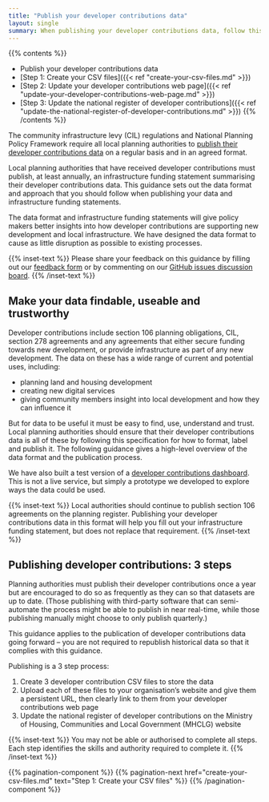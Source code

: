 ```yaml
---
title: "Publish your developer contributions data"
layout: single
summary: When publishing your developer contributions data, follow this guidance on how to format, label and publish the data.
---
```


{{% contents %}}
- Publish your developer contributions data
- [Step 1: Create your CSV files]({{< ref "create-your-csv-files.md" >}})
- [Step 2: Update your developer contributions web page]({{< ref "update-your-developer-contributions-web-page.md" >}})
- [Step 3: Update the national register of developer contributions]({{< ref "update-the-national-register-of-developer-contributions.md" >}})
{{% /contents %}}

The community infrastructure levy (CIL) regulations and National Planning Policy Framework require all local planning authorities to [publish their developer contributions data](https://www.gov.uk/guidance/planning-obligations#are-planning-obligation-contributions-required-by-local-planning-authorities-publically-available) on a regular basis and in an agreed format.

Local planning authorities that have received developer contributions must publish, at least annually, an infrastructure funding statement summarising their developer contributions data. This guidance sets out the data format and approach that you should follow when publishing your data and infrastructure funding statements.

The data format and infrastructure funding statements will give policy makers better insights into how developer contributions are supporting new development and local infrastructure. We have designed the data format to cause as little disruption as possible to existing processes.

{{% inset-text %}}
Please share your feedback on this guidance by filling out our [feedback form](https://docs.google.com/forms/d/1pvblp8l4ODFmv91yyktArGaiskVnJgFcWDCYBBRgc2A) or by commenting on our [GitHub issues discussion board](https://github.com/digital-land/digital-land/labels/project%3Adeveloper-contributions).
{{% /inset-text %}}

## Make your data findable, useable and trustworthy

Developer contributions include section 106 planning obligations, CIL, section 278 agreements and any agreements that either secure funding towards new development, or provide infrastructure as part of any new development. The data on these has a wide range of current and potential uses, including:

* planning land and housing development
* creating new digital services
* giving community members insight into local development and how they can influence it

But for data to be useful it must be easy to find, use, understand and trust. Local planning authorities should ensure that their developer contributions data is all of these by following this specification for how to format, label and publish it. The following guidance gives a high-level overview of the data format and the publication process.

We have also built a test version of a [developer contributions dashboard](https://section-106-prototype.herokuapp.com/developer-contributions/section106-wide). This is not a live service, but simply a prototype we developed to explore ways the data could be used.

{{% inset-text %}}
Local authorities should continue to publish section 106 agreements on the planning register. Publishing your developer contributions data in this format will help you fill out your infrastructure funding statement, but does not replace that requirement.
{{% /inset-text %}}

## Publishing developer contributions: 3 steps

Planning authorities must publish their developer contributions once a year but are encouraged to do so as frequently as they can so that datasets are up to date. (Those publishing with third-party software that can semi-automate the process might be able to publish in near real-time, while those publishing manually might choose to only publish quarterly.)

This guidance applies to the publication of developer contributions data going forward – you are not required to republish historical data so that it complies with this guidance.

Publishing is a 3 step process:

1. Create 3 developer contribution CSV files to store the data
2. Upload each of these files to your organisation’s website and give them a persistent URL, then clearly link to them from your developer contributions web page
3. Update the national register of developer contributions on the Ministry of Housing, Communities and Local Government (MHCLG) website

{{% inset-text %}}
You may not be able or authorised to complete all steps. Each step identifies the skills and authority required to complete it.
{{% /inset-text %}}

{{% pagination-component %}}
{{% pagination-next href="create-your-csv-files.md" text="Step 1: Create your CSV files" %}}
{{% /pagination-component %}}
